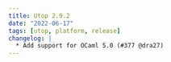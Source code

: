```yaml
---
title: Utop 2.9.2
date: "2022-06-17"
tags: [utop, platform, release]
changelog: |
  * Add support for OCaml 5.0 (#377 @dra27)
---
```


